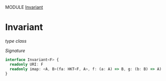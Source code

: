 MODULE [Invariant](https://github.com/gcanti/fp-ts/blob/master/src/Invariant.ts)

# Invariant

_type class_

_Signature_

```ts
interface Invariant<F> {
  readonly URI: F
  readonly imap: <A, B>(fa: HKT<F, A>, f: (a: A) => B, g: (b: B) => A) => HKT<F, B>
}
```
